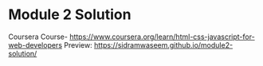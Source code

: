 # Module 2 Solution
Coursera Course- https://www.coursera.org/learn/html-css-javascript-for-web-developers
Preview: https://sidramwaseem.github.io/module2-solution/
